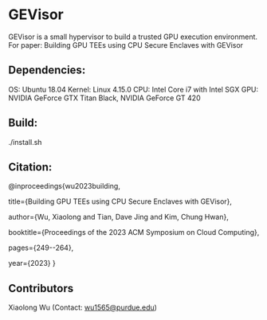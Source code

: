 # GEVisor

GEVisor is a small hypervisor to build a trusted GPU execution environment.
For paper: Building GPU TEEs using CPU Secure Enclaves with GEVisor

## Dependencies:

OS: Ubuntu 18.04
Kernel: Linux 4.15.0
CPU: Intel Core i7 with Intel SGX
GPU: NVIDIA GeForce GTX Titan Black, NVIDIA GeForce GT 420

## Build:

./install.sh

## Citation:

@inproceedings{wu2023building,

  title={Building GPU TEEs using CPU Secure Enclaves with GEVisor},

  author={Wu, Xiaolong and Tian, Dave Jing and Kim, Chung Hwan},

  booktitle={Proceedings of the 2023 ACM Symposium on Cloud Computing},

  pages={249--264},

  year={2023}
}

## Contributors

Xiaolong Wu (Contact: wu1565@purdue.edu)


